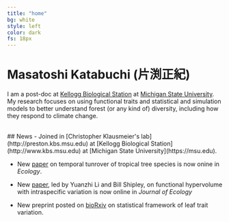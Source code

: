 ```yaml
---
title: "home"
bg: white
style: left
color: dark
fs: 18px
---
```


<style>
.moge {
  background: url(../img/Lake.png);
}
</style>

# **Masatoshi Katabuchi** (片渕正紀)

I am a post-doc at [Kellogg Biological Station](http://www.kbs.msu.edu) at [Michigan State University](https://msu.edu). My research focuses on using functional traits and statistical and simulation models to better understand forest (or any kind of) diversity, including how they respond to climate change.

<div align="center">
  <span class="more-icons">
  <a href="https://twitter.com/mattocci"><i class="fa fa-twitter fa-5x"></i></a>
  <a href="https://github.com/mattocci27/"><i class="fa fa-github fa-5x"></i></a>
  <a href="mailto:mattocci27@gmail.com"><i class="fa fa-envelope fa-5x"></i></a>
  <a href="https://scholar.google.com/citations?user=ZF7iS6UAAAAJ&hl=en"><i class="ai ai-google-scholar fa-5x"></i></a>
  </span>
</div>

<br />
## News
- Joined in [Christopher Klausmeier's lab](http://preston.kbs.msu.edu) at [Kellogg Biological Station](http://www.kbs.msu.edu) at [Michigan State University](https://msu.edu).

- New [paper](http://onlinelibrary.wiley.com/doi/10.1002/ecy.1952/full) on temporal tunrover of tropical tree species is now onine in *Ecology*.

- New [paper](http://onlinelibrary.wiley.com/doi/10.1111/1365-2745.12802/full), led by Yuanzhi Li and Bill Shipley, on functional hypervolume with intraspecific variation is now online in *Journal of Ecology*  

- New preprint posted on [bioRxiv](https://doi.org/10.1101/116855) on statistical framework of leaf trait variation.
